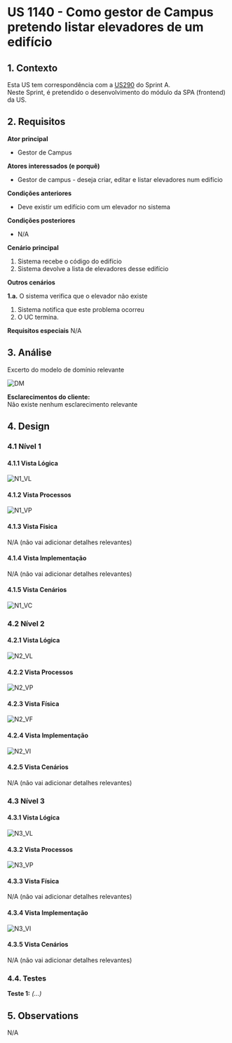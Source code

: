 # US 1140 - Como gestor de Campus pretendo listar elevadores de um edifício 	

## 1. Contexto
Esta US tem correspondência com a [US290](../../Sprint_A/US_290/us_290.md) do Sprint A.</br>
Neste Sprint, é pretendido o desenvolvimento do módulo da SPA (frontend) da US.


## 2. Requisitos

**Ator principal**
* Gestor de Campus

**Atores interessados (e porquê)**
* Gestor de campus - deseja criar, editar e listar elevadores num edifício
  
**Condições anteriores**
* Deve existir um edifício com um elevador no sistema

**Condições posteriores**
* N/A

**Cenário principal**
1. Sistema recebe o código do edifício
2. Sistema devolve a lista de elevadores desse edifício

**Outros cenários**

**1.a.** O sistema verifica que o elevador não existe
1. Sistema notifica que este problema ocorreu
2. O UC termina.

**Requisitos especiais**
N/A


## 3. Análise

Excerto do modelo de domínio relevante

![DM](../US_1140/DM/DM.svg)

**Esclarecimentos do cliente:** </br>
Não existe nenhum esclarecimento relevante

## 4. Design

### 4.1 Nível 1

#### 4.1.1 Vista Lógica
![N1_VL](../N1/VL.svg)
#### 4.1.2 Vista Processos
![N1_VP](../US_1140/N1/N1_VP.svg)
#### 4.1.3 Vista Física
N/A (não vai adicionar detalhes relevantes)
#### 4.1.4 Vista Implementação
N/A (não vai adicionar detalhes relevantes)
#### 4.1.5 Vista Cenários
![N1_VC](../N1/VC.svg)


### 4.2 Nível 2

#### 4.2.1 Vista Lógica
![N2_VL](../N2/VL.svg)
#### 4.2.2 Vista Processos
![N2_VP](../US_1140/N2/N2_VP.svg)
#### 4.2.3 Vista Física
![N2_VF](../N2/VF.svg)
#### 4.2.4 Vista Implementação
![N2_VI](../N2/VI.svg)
#### 4.2.5 Vista Cenários
N/A (não vai adicionar detalhes relevantes)


### 4.3 Nível 3

#### 4.3.1 Vista Lógica
![N3_VL](../N3/VL_SPA.svg)
#### 4.3.2 Vista Processos
![N3_VP](../US_1140/N3/N3_VP.svg)
#### 4.3.3 Vista Física
N/A (não vai adicionar detalhes relevantes)
#### 4.3.4 Vista Implementação
![N3_VI](../N3/VI_SPA.svg)
#### 4.3.5 Vista Cenários
N/A (não vai adicionar detalhes relevantes)


### 4.4. Testes

**Teste 1:** *(...)*

## 5. Observations
N/A